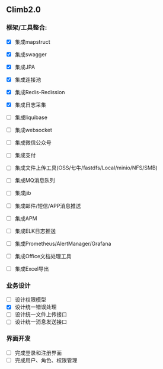 ## Climb2.0

### 框架/工具整合:
- [x] 集成mapstruct
- [x] 集成swagger
- [x] 集成JPA
- [x] 集成连接池
- [x] 集成Redis-Redission
- [x] 集成日志采集
- [ ] 集成liquibase
- [ ] 集成websocket
- [ ] 集成微信公众号
- [ ] 集成支付
- [ ] 集成文件上传工具(OSS/七牛/fastdfs/Local/minio/NFS/SMB)
- [ ] 集成MQ消息队列
- [ ] 集成jib
- [ ] 集成邮件/短信/APP消息推送
- [ ] 集成APM
- [ ] 集成ELK日志推送
- [ ] 集成Prometheus/AlertManager/Grafana
- [ ] 集成Office文档处理工具
- [ ] 集成Excel导出


### 业务设计
- [ ] 设计权限模型
- [x] 设计统一错误处理
- [ ] 设计统一文件上传接口
- [ ] 设计统一消息发送接口

### 界面开发
- [ ] 完成登录和注册界面
- [ ] 完成用户、角色、权限管理
